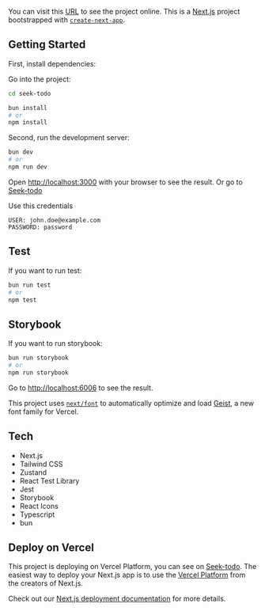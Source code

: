 You can visit this [URL](https://seek-todo.vercel.app/) to see the project online.
This is a [Next.js](https://nextjs.org) project bootstrapped with [`create-next-app`](https://nextjs.org/docs/app/api-reference/cli/create-next-app).

## Getting Started

First, install dependencies:

Go into the project:

```bash
cd seek-todo
```

```bash
bun install
# or
npm install
```

Second, run the development server:

```bash
bun dev
# or
npm run dev
```

Open [http://localhost:3000](http://localhost:3000) with your browser to see the result. Or go to [Seek-todo](https://seek-todo.vercel.app/)

Use this credentials

```
USER: john.doe@example.com
PASSWORD: password
```

## Test 
If you want to run test:
```bash
bun run test
# or
npm test
```

## Storybook
If you want to run storybook:
```bash
bun run storybook
# or
npm run storybook
```
Go to [http://localhost:6006](http://localhost:6006) to see the result.

This project uses [`next/font`](https://nextjs.org/docs/app/building-your-application/optimizing/fonts) to automatically optimize and load [Geist](https://vercel.com/font), a new font family for Vercel.

## Tech
- Next.js
- Tailwind CSS
- Zustand
- React Test Library
- Jest
- Storybook
- React Icons
- Typescript
- bun

## Deploy on Vercel
This project is deploying on Vercel Platform, you can see on [Seek-todo](https://seek-todo.vercel.app/). 
The easiest way to deploy your Next.js app is to use the [Vercel Platform](https://vercel.com/new?utm_medium=default-template&filter=next.js&utm_source=create-next-app&utm_campaign=create-next-app-readme) from the creators of Next.js.

Check out our [Next.js deployment documentation](https://nextjs.org/docs/app/building-your-application/deploying) for more details.
